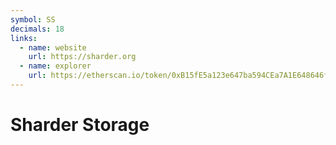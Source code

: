 ```yaml
---
symbol: SS
decimals: 18
links:
  - name: website
    url: https://sharder.org
  - name: explorer
    url: https://etherscan.io/token/0xB15fE5a123e647ba594CEa7A1E648646f95EB4AA
---
```


# Sharder Storage
